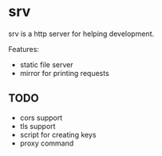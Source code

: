 srv
===

srv is a http server for helping development. 

Features:
- static file server
- mirror for printing requests


TODO
-----
- cors support
- tls support
- script for creating keys
- proxy command